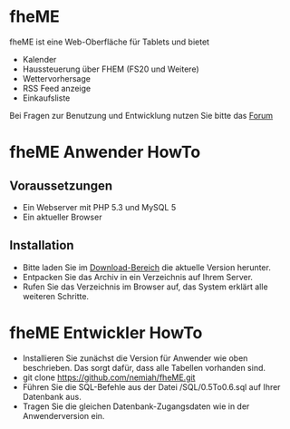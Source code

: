 fheME
=====

fheME ist eine Web-Oberfläche für Tablets und bietet

* Kalender
* Haussteuerung über FHEM (FS20 und Weitere)
* Wettervorhersage
* RSS Feed anzeige
* Einkaufsliste

Bei Fragen zur Benutzung und Entwicklung nutzen Sie bitte das [Forum](http://forum.phynx.de/viewforum.php?f=15)

fheME Anwender HowTo
====================

Voraussetzungen
---------------

* Ein Webserver mit PHP 5.3 und MySQL 5
* Ein aktueller Browser


Installation
------------

* Bitte laden Sie im [Download-Bereich](https://github.com/nemiah/fheME/downloads) die aktuelle Version herunter.
* Entpacken Sie das Archiv in ein Verzeichnis auf Ihrem Server.
* Rufen Sie das Verzeichnis im Browser auf, das System erklärt alle weiteren Schritte.


fheME Entwickler HowTo
======================

* Installieren Sie zunächst die Version für Anwender wie oben beschrieben. Das sorgt dafür, dass alle Tabellen vorhanden sind.
* git clone https://github.com/nemiah/fheME.git
* Führen Sie die SQL-Befehle aus der Datei /SQL/0.5To0.6.sql auf Ihrer Datenbank aus.
* Tragen Sie die gleichen Datenbank-Zugangsdaten wie in der Anwenderversion ein.